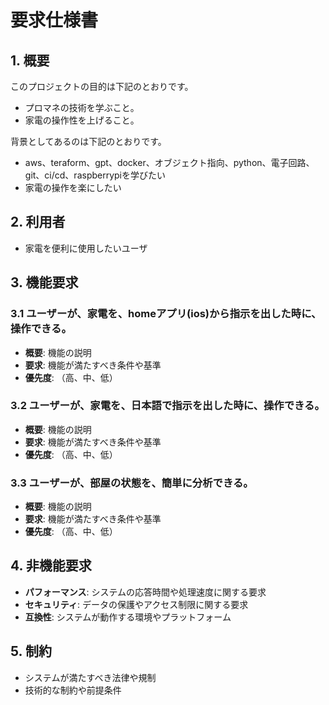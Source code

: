 # 要求仕様書

## 1. 概要
このプロジェクトの目的は下記のとおりです。
- プロマネの技術を学ぶこと。
- 家電の操作性を上げること。

背景としてあるのは下記のとおりです。
- aws、teraform、gpt、docker、オブジェクト指向、python、電子回路、git、ci/cd、raspberrypiを学びたい
- 家電の操作を楽にしたい

## 2. 利用者
- 家電を便利に使用したいユーザ

## 3. 機能要求
### 3.1 ユーザーが、家電を、homeアプリ(ios)から指示を出した時に、操作できる。
- **概要**: 機能の説明
- **要求**: 機能が満たすべき条件や基準
- **優先度**: （高、中、低）

### 3.2 ユーザーが、家電を、日本語で指示を出した時に、操作できる。
- **概要**: 機能の説明
- **要求**: 機能が満たすべき条件や基準
- **優先度**: （高、中、低）

### 3.3 ユーザーが、部屋の状態を、簡単に分析できる。
- **概要**: 機能の説明
- **要求**: 機能が満たすべき条件や基準
- **優先度**: （高、中、低）

## 4. 非機能要求
- **パフォーマンス**: システムの応答時間や処理速度に関する要求
- **セキュリティ**: データの保護やアクセス制限に関する要求
- **互換性**: システムが動作する環境やプラットフォーム

## 5. 制約
- システムが満たすべき法律や規制
- 技術的な制約や前提条件
